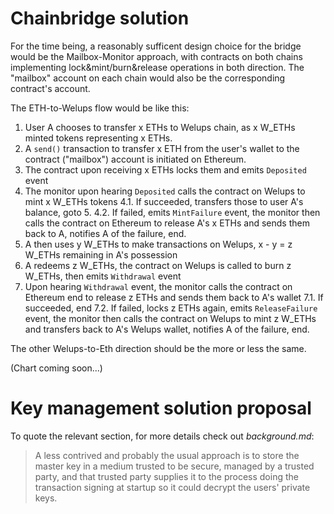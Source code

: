 Chainbridge solution
====================

For the time being, a reasonably sufficent design choice for the bridge would be the
Mailbox-Monitor approach, with contracts on both chains implementing
lock&mint/burn&release operations in both direction. The "mailbox" account on each chain
would also be the corresponding contract's account.

The ETH-to-Welups flow would be like this:
  1. User A chooses to transfer x ETHs to Welups chain, as x W_ETHs
     minted tokens representing x ETHs.
  2. A `send()` transaction to transfer x ETH from the user's wallet to the contract
     ("mailbox") account is initiated on Ethereum.
  3. The contract upon receiving x ETHs locks them and emits `Deposited` event
  4. The monitor upon hearing `Deposited` calls the contract on Welups to mint x W_ETHs tokens
    4.1. If succeeded, transfers those to user A's balance, goto 5.
    4.2. If failed, emits `MintFailure` event, the monitor then calls the contract on
         Ethereum to release A's x ETHs and sends them back
         to A, notifies A of the failure, end.
  5. A then uses y W_ETHs to make transactions on Welups, x - y = z W_ETHs remaining in
     A's possession
  6. A redeems z W_ETHs, the contract on Welups is called to burn z W_ETHs, then emits
     `Withdrawal` event
  7. Upon hearing `Withdrawal` event, the monitor calls the contract on Ethereum end to release z
     ETHs and sends them back to A's wallet
     7.1. If succeeded, end
     7.2. If failed, locks z ETHs again, emits `ReleaseFailure` event, the monitor then calls
          the contract on Welups to mint z W_ETHs and transfers back to A's Welups wallet,
          notifies A of the failure, end.
  
The other Welups-to-Eth direction should be the more or less the same.

(Chart coming soon...)

Key management solution proposal
================================

To quote the relevant section, for more details check out *background.md*:

>A less contrived and probably the usual approach is to store the master key in a medium
>trusted to be secure, managed by a trusted party, and that trusted party supplies it to
>the process doing the transaction signing at startup so it could decrypt the users'
>private keys.
